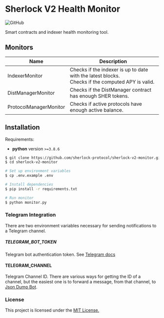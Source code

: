 # Sherlock V2 Health Monitor
![GitHub](https://img.shields.io/github/license/sherlock-protocol/sherlock-v2-monitor)

Smart contracts and indexer health monitoring tool.

## Monitors

| Name | Description |
| --- | --- |
| IndexerMonitor | Checks if the indexer is up to date with the latest blocks. <br> Checks if the computed APY is valid. |
| DistManagerMonitor | Checks if the DistManager contract has enough SHER tokens. |
| ProtocolManagerMonitor | Checks if active protocols have enough active balance. |

## Installation

Requirements:
 - **python** version `>=3.8.6`

```bash
$ git clone https://github.com/sherlock-protocol/sherlock-v2-monitor.git
$ cd sherlock-v2-monitor

# Set up environment variables
$ cp .env.example .env

# Install dependencies
$ pip install -r requirements.txt

# Run monitor
$ python monitor.py
```

### Telegram Integration
There are two environment variables necessary for sending notifications to a Telegram channel.

##### TELEGRAM_BOT_TOKEN
Telegram bot authentication token. See [Telegram docs](https://core.telegram.org/bots/api#authorizing-your-bot)

#### TELEGRAM_CHANNEL
Telegram Channel ID. There are various ways for getting the ID of a channel, but the easiest one is to forward a message, from that channel, to [Json Dump Bot](https://telegram.me/JsonDumpBot).

### License

This project is licensed under the [MIT License.](./LICENSE)
